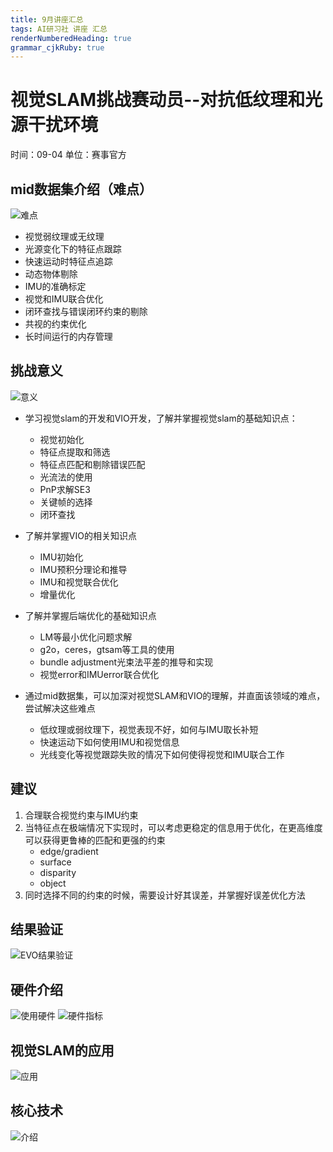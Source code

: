 ```yaml
---
title: 9月讲座汇总
tags: AI研习社 讲座 汇总
renderNumberedHeading: true
grammar_cjkRuby: true
---
```


# 视觉SLAM挑战赛动员--对抗低纹理和光源干扰环境
时间：09-04
单位：赛事官方
## mid数据集介绍（难点）
![难点](https://gitee.com/knowmefly/little_book_maker/raw/master/小书匠/1600821262744.png)
- 视觉弱纹理或无纹理
- 光源变化下的特征点跟踪
- 快速运动时特征点追踪
- 动态物体剔除
- IMU的准确标定
- 视觉和IMU联合优化
- 闭环查找与错误闭环约束的剔除
- 共视的约束优化
- 长时间运行的内存管理

## 挑战意义
![意义](https://gitee.com/knowmefly/little_book_maker/raw/master/小书匠/1600821462698.png)
- 学习视觉slam的开发和VIO开发，了解并掌握视觉slam的基础知识点：
	- 视觉初始化
	- 特征点提取和筛选
	- 特征点匹配和剔除错误匹配
	- 光流法的使用
	- PnP求解SE3
	- 关键帧的选择
	- 闭环查找

- 了解并掌握VIO的相关知识点
	- IMU初始化
	- IMU预积分理论和推导
	- IMU和视觉联合优化
	- 增量优化

- 了解并掌握后端优化的基础知识点
	- LM等最小优化问题求解
	- g2o，ceres，gtsam等工具的使用
	- bundle adjustment光束法平差的推导和实现
	- 视觉error和IMUerror联合优化

- 通过mid数据集，可以加深对视觉SLAM和VIO的理解，并直面该领域的难点，尝试解决这些难点
	- 低纹理或弱纹理下，视觉表现不好，如何与IMU取长补短
	- 快速运动下如何使用IMU和视觉信息
	- 光线变化等视觉跟踪失败的情况下如何使得视觉和IMU联合工作

## 建议
1. 合理联合视觉约束与IMU约束
2. 当特征点在极端情况下实现时，可以考虑更稳定的信息用于优化，在更高维度可以获得更鲁棒的匹配和更强的约束
	- edge/gradient
	- surface
	- disparity
	- object
3. 同时选择不同的约束的时候，需要设计好其误差，并掌握好误差优化方法

## 结果验证
![EVO结果验证](https://gitee.com/knowmefly/little_book_maker/raw/master/小书匠/1600822773965.png)

## 硬件介绍
![使用硬件](https://gitee.com/knowmefly/little_book_maker/raw/master/小书匠/1600822842995.png)
![硬件指标](https://gitee.com/knowmefly/little_book_maker/raw/master/小书匠/1600822945492.png)

## 视觉SLAM的应用
![应用](https://gitee.com/knowmefly/little_book_maker/raw/master/小书匠/1600822993599.png)

## 核心技术
![介绍](https://gitee.com/knowmefly/little_book_maker/raw/master/小书匠/1600823031532.png)